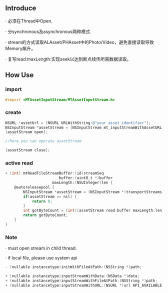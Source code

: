 ## Introduce
· 必须在Thread中Open.

· 分synchronous及asynchronous两种模式.

· stream的方式读取ALAsset/PHAsset中的Photo/Video，避免直接读取导致Memory飙升。

· 复写read:maxLength:实现seek以达到断点续传所需数据读取。


## How Use

### import
```objective-c
#import <MTAssetInputStream/MTAssetInputStream.h>
```

### create
```objective-c
NSURL *assetUrl = [NSURL URLWithString:@"your asset identifier"];
NSInputStream *assetStream = [NSInputStream mt_inputStreamWithAssetURL:assetUrl asynchronous:NO];
[assetStream open];

//here you can operate assetStream

[assetStream close];
```

### active read
```objective-c
+ (int) mtReadFileStreamBuffer:(id)streamSeq
                        buffer:(uint8_t *)buffer
                     maxLength:(NSUInteger)len {
    @autoreleasepool {
        NSInputStream *assetStream = (NSInputStream *)transportStreams[streamSeq];
        if(assetStream == nil) {
            return 0;
        }
        int gotByteCount = (int)[assetStream read:buffer maxLength:len];
        return gotByteCount;
    }
}
```

### Note
· must open stream in child thread.

· if local file, please use system api
```objective-c
- (nullable instancetype)initWithFileAtPath:(NSString *)path;

+ (nullable instancetype)inputStreamWithData:(NSData *)data;
+ (nullable instancetype)inputStreamWithFileAtPath:(NSString *)path;
+ (nullable instancetype)inputStreamWithURL:(NSURL *)url API_AVAILABLE(macos(10.6), ios(4.0), watchos(2.0), tvos(9.0));
```
